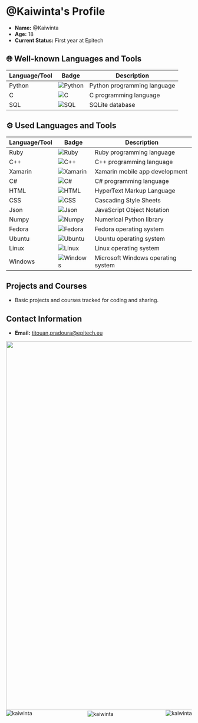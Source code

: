 # @Kaiwinta's Profile

- **Name:** @Kaiwinta
- **Age:** 18
- **Current Status:** First year at Epitech

## 🌐 Well-known Languages and Tools

| Language/Tool | Badge | Description |
|---------------|-------|-------------|
| Python        | ![Python](https://img.shields.io/badge/Python-FFD43B?style=for-the-badge&logo=python&logoColor=blue) | Python programming language |
| C             | ![C](https://img.shields.io/badge/C-00599C?style=for-the-badge&logo=c&logoColor=white) | C programming language |
| SQL           | ![SQL](https://img.shields.io/badge/SQLite-07405E?style=for-the-badge&logo=sqlite&logoColor=white) | SQLite database |

## ⚙️ Used Languages and Tools

| Language/Tool | Badge | Description |
|---------------|-------|-------------|
| Ruby          | ![Ruby](https://img.shields.io/badge/Ruby-CC342D?style=for-the-badge&logo=ruby&logoColor=white) | Ruby programming language |
| C++           | ![C++](https://img.shields.io/badge/C%2B%2B-00599C?style=for-the-badge&logo=c%2B%2B&logoColor=white) | C++ programming language |
| Xamarin       | ![Xamarin](https://img.shields.io/badge/Xamarin-3498DB?style=for-the-badge&logo=xamarin&logoColor=white) | Xamarin mobile app development |
| C#            | ![C#](https://img.shields.io/badge/C%23-239120?style=for-the-badge&logo=csharp&logoColor=white) | C# programming language |
| HTML          | ![HTML](https://img.shields.io/badge/HTML5-E34F26?style=for-the-badge&logo=html5&logoColor=white) | HyperText Markup Language |
| CSS           | ![CSS](https://img.shields.io/badge/CSS3-1572B6?style=for-the-badge&logo=css3&logoColor=white) | Cascading Style Sheets |
| Json          | ![Json](https://img.shields.io/badge/json-5E5C5C?style=for-the-badge&logo=json&logoColor=white) | JavaScript Object Notation |
| Numpy         | ![Numpy](https://img.shields.io/badge/Numpy-777BB4?style=for-the-badge&logo=numpy&logoColor=white) | Numerical Python library |
| Fedora        | ![Fedora](https://img.shields.io/badge/Fedora-294172?style=for-the-badge&logo=fedora&logoColor=white) | Fedora operating system |
| Ubuntu        | ![Ubuntu](https://img.shields.io/badge/Ubuntu-E95420?style=for-the-badge&logo=ubuntu&logoColor=white) | Ubuntu operating system |
| Linux         | ![Linux](https://img.shields.io/badge/Linux-FCC624?style=for-the-badge&logo=linux&logoColor=black) | Linux operating system |
| Windows       | ![Windows](https://img.shields.io/badge/Windows-0078D6?style=for-the-badge&logo=windows&logoColor=white) | Microsoft Windows operating system |

## Projects and Courses

- Basic projects and courses tracked for coding and sharing.

## Contact Information

- **Email:** titouan.pradoura@epitech.eu

<div id="visual" align="center">
  <div>
    <img src="https://user-images.githubusercontent.com/95478989/198955082-6e78ebb5-e1e4-49f9-8d32-6e5af3984dcd.gif" width="1000"/>
  </div>
  <div>&nbsp;<img align="left" src="https://github-readme-stats.vercel.app/api?username=Kaiwinta&theme=prussian&show_icons=true&hide_border=true&count_private=true" alt="kaiwinta" />
  <img align="center" src="https://github-readme-streak-stats.herokuapp.com/?user=Kaiwinta&theme=prussian&hide_border=true" alt="kaiwinta" />
  <img align="right" src="https://github-readme-stats.vercel.app/api/top-langs/?username=Kaiwinta&theme=prussian&show_icons=true&hide_border=true&layout=compact" alt="kaiwinta"</div>
  <div id="badges">
      <img src="https://komarev.com/ghpvc/?username=Kaiwinta&style=flat-square&color=blue" alt=""/>
    </a>
  </div>
</div>
